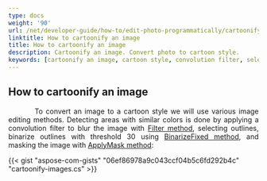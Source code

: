 ```yaml
---
type: docs
weight: '90'
url: /net/developer-guide/how-to/edit-photo-programmatically/cartoonify-image
linktitle: How to cartoonify an image
title: How to cartoonify an image
description: Cartoonify an image. Convert photo to cartoon style.
keywords: [cartoonify an image, cartoon style, convolution filter, select outlines]
---
```


## How to cartoonify an image

<p align='justify'>
&nbsp;&nbsp;&nbsp;&nbsp;&nbsp;&nbsp;&nbsp;&nbsp;
To convert an image to a cartoon style we will use various image editing methods. Detecting areas with similar colors is done by applying a convolution filter to blur the image with <a href="https://reference.aspose.com/imaging/net/aspose.imaging/rasterimage/filter/">Filter method</a>, selecting outlines, binarize outlines with threshold 30 using <a href="https://reference.aspose.com/imaging/net/aspose.imaging/rasterimage/binarizefixed/">BinarizeFixed method</a>, and masking the image with <a href="https://reference.aspose.com/imaging/net/aspose.imaging.masking/imagemasking/applymask/">ApplyMask method</a>:
</p>

{{< gist "aspose-com-gists" "06ef86978a9c043ccf04b5c6fd292b4c" "cartoonify-images.cs" >}}
